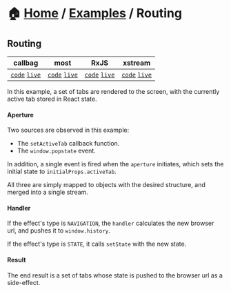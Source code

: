 # 🏠 [Home](../../) / [Examples](../) / Routing

## Routing

<!-- prettier-ignore-start -->
| callbag | most | RxJS | xstream |
| --- | --- | --- | --- |
| [`code`](./callbag/) [`live`](https://codesandbox.io/s/github/fanduel-oss/refract/tree/master/examples/routing/callbag) | [`code`](./most/) [`live`](https://codesandbox.io/s/github/fanduel-oss/refract/tree/master/examples/routing/most)  | [`code`](./rxjs/) [`live`](https://codesandbox.io/s/github/fanduel-oss/refract/tree/master/examples/routing/rxjs)  | [`code`](./xstream/) [`live`](https://codesandbox.io/s/github/fanduel-oss/refract/tree/master/examples/routing/xstream)  |
<!-- prettier-ignore-end -->

In this example, a set of tabs are rendered to the screen, with the currently active tab stored in React state.

#### Aperture

Two sources are observed in this example:

*   The `setActiveTab` callback function.
*   The `window.popstate` event.

In addition, a single event is fired when the `aperture` initiates, which sets the initial state to `initialProps.activeTab`.

All three are simply mapped to objects with the desired structure, and merged into a single stream.

#### Handler

If the effect's type is `NAVIGATION`, the `handler` calculates the new browser url, and pushes it to `window.history`.

If the effect's type is `STATE`, it calls `setState` with the new state.

#### Result

The end result is a set of tabs whose state is pushed to the browser url as a side-effect.
